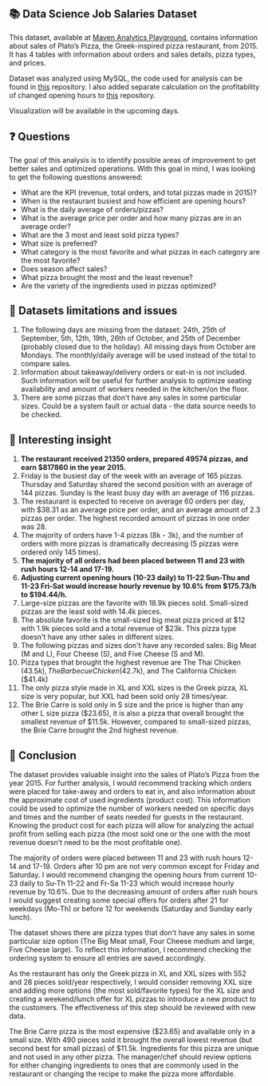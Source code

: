 ## 📚 Data Science Job Salaries Dataset
This dataset, available at [Maven Analytics Playground](https://www.mavenanalytics.io/blog/maven-pizza-challenge), contains information about sales of Plato’s Pizza, the Greek-inspired pizza restaurant, from 2015. It has 4 tables with information about orders and sales details, pizza types, and prices.  

Dataset was analyzed using MySQL, the code used for analysis can be found in [this](https://github.com/pavkovatereza/SQL-project-Maven-pizza-challenge/blob/main/Maven_pizza_challenge.sql) repository.
I also added separate calculation on the profitability of changed opening hours to [this](https://github.com/pavkovatereza/SQL-project-Maven-pizza-challenge/blob/main/Opening_hs_optimization.sql) repository.

Visualization will be available in the upcoming days.

## ❓ Questions
The goal of this analysis is to identify possible areas of improvement to get better sales and optimized operations. With this goal in mind, I was looking to get the following questions answered:

  - What are the KPI (revenue, total orders, and total pizzas made in 2015)?
  - When is the restaurant busiest and how efficient are opening hours? 
  - What is the daily average of orders/pizzas?
  - What is the average price per order and how many pizzas are in an average order?
  - What are the 3 most and least sold pizza types?
  - What size is preferred?
  - What category is the most favorite and what pizzas in each category are the most favorite?
  - Does season affect sales?
  - What pizza brought the most and the least revenue?
  - Are the variety of the ingredients used in pizzas optimized?

## 🚩 Datasets limitations and issues
1. The following days are missing from the dataset: 24th, 25th of September, 5th, 12th, 19th, 26th of October, and 25th of December (probably closed due to the holiday). All missing days from October are Mondays. The monthly/daily average will be used instead of the total to compare sales.
2. Information about takeaway/delivery orders or eat-in is not included. Such information will be useful for further analysis to optimize seating availability and amount of workers needed in the kitchen/on the floor.
3. There are some pizzas that don't have any sales in some particular sizes. Could be a system fault or actual data - the data source needs to be checked.

## 💭 Interesting insight
1. **The restaurant received 21350 orders, prepared 49574 pizzas, and earn $817860 in the year 2015.**
2. Friday is the busiest day of the week with an average of 165 pizzas. Thursday and Saturday shared the second position with an average of 144 pizzas. Sunday is the least busy day with an average of 116 pizzas.
3. The restaurant is expected to receive on average 60 orders per day, with $38.31 as an average price per order, and an average amount of 2.3 pizzas per order. The highest recorded amount of pizzas in one order was 28.
4. The majority of orders have 1-4 pizzas (8k - 3k), and the number of orders with more pizzas is dramatically decreasing (5 pizzas were ordered only 145 times).
5. **The majority of all orders had been placed between 11 and 23 with rush hours 12-14 and 17-19.** 
6. **Adjusting current opening hours (10-23 daily) to 11-22 Sun-Thu and 11-23 Fri-Sat would increase hourly revenue by 10.6% from $175.73/h to $194.44/h.**
7. Large-size pizzas are the favorite with 18.9k pieces sold. Small-sized pizzas are the least sold with 14.4k pieces.
8. The absolute favorite is the small-sized big meat pizza priced at $12 with 1.9k pieces sold and a total revenue of $23k. This pizza type doesn't have any other sales in different sizes.
9. The following pizzas and sizes don't have any recorded sales: Big Meat (M and L), Four Cheese (S), and Five Cheese (S and M).
10. Pizza types that brought the highest revenue are The Thai Chicken ($43.5k), The Barbecue Chicken ($42.7k), and The California Chicken ($41.4k)
11. The only pizza style made in XL and XXL sizes is the Greek pizza, XL size is very popular, but XXL had been sold only 28 times/year.
12. The Brie Carre is sold only in S size and the price is higher than any other L size pizza ($23.65), it is also a pizza that overall brought the smallest revenue of $11.5k. However, compared to small-sized pizzas, the Brie Carre brought the 2nd highest revenue.

## 🎯 Conclusion
The dataset provides valuable insight into the sales of Plato’s Pizza from the year 2015. For further analysis, I would recommend tracking which orders were placed for take-away and orders to eat in, and also information about the approximate cost of used ingredients (product cost). This information could be used to optimize the number of workers needed on specific days and times and the number of seats needed for guests in the restaurant. Knowing the product cost for each pizza will allow for analyzing the actual profit from selling each pizza (the most sold one or the one with the most revenue doesn’t need to be the most profitable one).

The majority of orders were placed between 11 and 23 with rush hours 12-14 and 17-19. Orders after 10 pm are not very common except for Friday and Saturday. I would recommend changing the opening hours from current 10-23 daily to Su-Th 11-22 and Fr-Sa 11-23 which would increase hourly revenue by 10.6%. Due to the decreasing amount of orders after rush hours I would suggest creating some special offers for orders after 21 for weekdays (Mo-Th) or before 12 for weekends (Saturday and Sunday early lunch). 

The dataset shows there are pizza types that don't have any sales in some particular size option (The Big Meat small, Four Cheese medium and large, Five Cheese large). To reflect this information, I recommend checking the ordering system to ensure all entries are saved accordingly.

As the restaurant has only the Greek pizza in XL and XXL sizes with 552 and 28 pieces sold/year respectively, I would consider removing XXL size and adding more options (the most sold/favorite types) for the XL size and creating a weekend/lunch offer for XL pizzas to introduce a new product to the customers. The effectiveness of this step should be reviewed with new data.

The Brie Carre pizza is the most expensive ($23.65) and available only in a small size. With 490 pieces sold it brought the overall lowest revenue (but second best for small pizzas) of $11.5k. Ingredients for this pizza are unique and not used in any other pizza. The manager/chef should review options for either changing ingredients to ones that are commonly used in the restaurant or changing the recipe to make the pizza more affordable.
